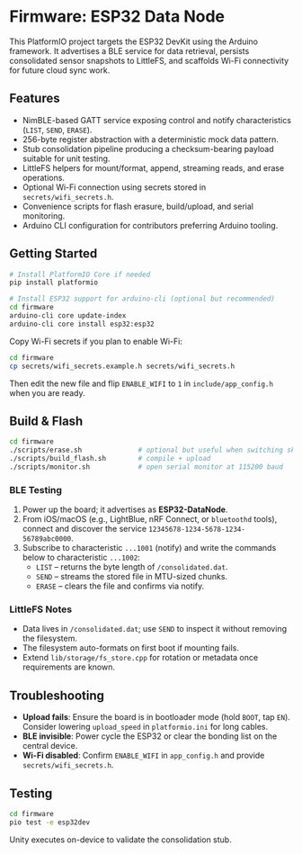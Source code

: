 # Firmware: ESP32 Data Node

This PlatformIO project targets the ESP32 DevKit using the Arduino framework. It advertises a BLE service for data retrieval, persists consolidated sensor snapshots to LittleFS, and scaffolds Wi-Fi connectivity for future cloud sync work.

## Features
- NimBLE-based GATT service exposing control and notify characteristics (`LIST`, `SEND`, `ERASE`).
- 256-byte register abstraction with a deterministic mock data pattern.
- Stub consolidation pipeline producing a checksum-bearing payload suitable for unit testing.
- LittleFS helpers for mount/format, append, streaming reads, and erase operations.
- Optional Wi-Fi connection using secrets stored in `secrets/wifi_secrets.h`.
- Convenience scripts for flash erasure, build/upload, and serial monitoring.
- Arduino CLI configuration for contributors preferring Arduino tooling.

## Getting Started
```bash
# Install PlatformIO Core if needed
pip install platformio

# Install ESP32 support for arduino-cli (optional but recommended)
cd firmware
arduino-cli core update-index
arduino-cli core install esp32:esp32
```

Copy Wi-Fi secrets if you plan to enable Wi-Fi:
```bash
cd firmware
cp secrets/wifi_secrets.example.h secrets/wifi_secrets.h
```
Then edit the new file and flip `ENABLE_WIFI` to `1` in `include/app_config.h` when you are ready.

## Build & Flash
```bash
cd firmware
./scripts/erase.sh              # optional but useful when switching sketches
./scripts/build_flash.sh        # compile + upload
./scripts/monitor.sh            # open serial monitor at 115200 baud
```

### BLE Testing
1. Power up the board; it advertises as **ESP32-DataNode**.
2. From iOS/macOS (e.g., LightBlue, nRF Connect, or `bluetoothd` tools), connect and discover the service `12345678-1234-5678-1234-56789abc0000`.
3. Subscribe to characteristic `...1001` (notify) and write the commands below to characteristic `...1002`:
   - `LIST` – returns the byte length of `/consolidated.dat`.
   - `SEND` – streams the stored file in MTU-sized chunks.
   - `ERASE` – clears the file and confirms via notify.

### LittleFS Notes
- Data lives in `/consolidated.dat`; use `SEND` to inspect it without removing the filesystem.
- The filesystem auto-formats on first boot if mounting fails.
- Extend `lib/storage/fs_store.cpp` for rotation or metadata once requirements are known.

## Troubleshooting
- **Upload fails**: Ensure the board is in bootloader mode (hold `BOOT`, tap `EN`). Consider lowering `upload_speed` in `platformio.ini` for long cables.
- **BLE invisible**: Power cycle the ESP32 or clear the bonding list on the central device.
- **Wi-Fi disabled**: Confirm `ENABLE_WIFI` in `app_config.h` and provide `secrets/wifi_secrets.h`.

## Testing
```bash
cd firmware
pio test -e esp32dev
```

Unity executes on-device to validate the consolidation stub.
